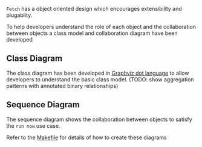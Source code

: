 ``Fetch`` has a object oriented design which encourages extensibility and plugablity.

To help developers understand the role of each object and the collaboration between objects a class model and
collaboration diagram have been developed

## Class Diagram
The class diagram has been developed in [Graphviz dot language](http://www.graphviz.org/content/dot-language) to allow developers to understand the basic class model. (TODO: show aggregation patterns with annotated binary relationships)

## Sequence Diagram
The sequence diagram shows the collaboration between objects to satisfy the ``run now`` use case.

Refer to the [Makefile](./Makefile) for details of how to create these diagrams
